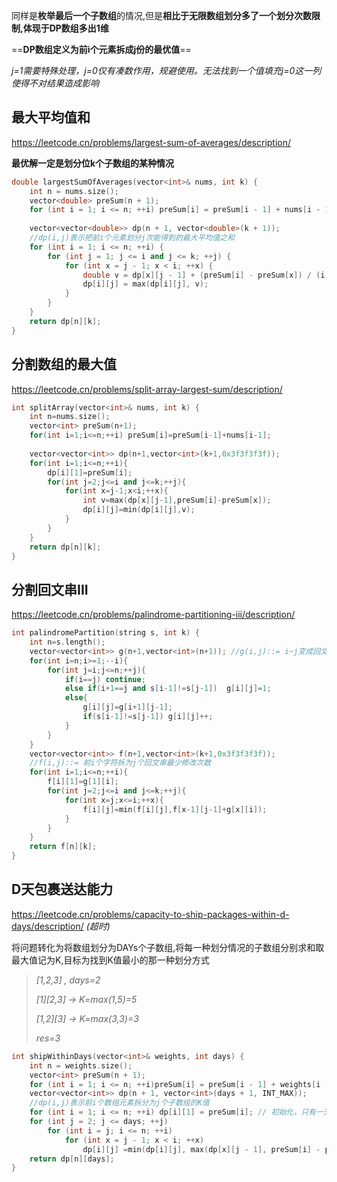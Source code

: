 同样是**枚举最后一个子数组**的情况,但是**相比于无限数组划分多了一个划分次数限制,体现于DP数组多出1维**

==**DP数组定义为前i个元素拆成j份的最优值**==

*j=1需要特殊处理，j=0仅有凑数作用，规避使用。无法找到一个值填充j=0这一列使得不对结果造成影响*

## 最大平均值和

https://leetcode.cn/problems/largest-sum-of-averages/description/

**最优解一定是划分位k个子数组的某种情况**

```c++
double largestSumOfAverages(vector<int>& nums, int k) {
    int n = nums.size();
    vector<double> preSum(n + 1);
    for (int i = 1; i <= n; ++i) preSum[i] = preSum[i - 1] + nums[i - 1];
    
    vector<vector<double>> dp(n + 1, vector<double>(k + 1));
    //dp(i,j)表示把前i个元素划分j次能得到的最大平均值之和
    for (int i = 1; i <= n; ++i) {
        for (int j = 1; j <= i and j <= k; ++j) {
            for (int x = j - 1; x < i; ++x) {
                double v = dp[x][j - 1] + (preSum[i] - preSum[x]) / (i - x);
                dp[i][j] = max(dp[i][j], v);
            }
        }
    }
    return dp[n][k];
}
```

## 分割数组的最大值

https://leetcode.cn/problems/split-array-largest-sum/description/

```c++
int splitArray(vector<int>& nums, int k) {
    int n=nums.size();
    vector<int> preSum(n+1);
    for(int i=1;i<=n;++i) preSum[i]=preSum[i-1]+nums[i-1];
    
    vector<vector<int>> dp(n+1,vector<int>(k+1,0x3f3f3f3f));
    for(int i=1;i<=n;++i){
        dp[i][1]=preSum[i];
        for(int j=2;j<=i and j<=k;++j){
            for(int x=j-1;x<i;++x){
                int v=max(dp[x][j-1],preSum[i]-preSum[x]);
                dp[i][j]=min(dp[i][j],v);
            }
        }
    }
    return dp[n][k];
}
```

## 分割回文串III

https://leetcode.cn/problems/palindrome-partitioning-iii/description/

```c++
int palindromePartition(string s, int k) {
    int n=s.length();
    vector<vector<int>> g(n+1,vector<int>(n+1)); //g(i,j)::= i~j变成回文串的修改次数
    for(int i=n;i>=1;--i){
        for(int j=i;j<=n;++j){
            if(i==j) continue;
            else if(i+1==j and s[i-1]!=s[j-1])  g[i][j]=1;
            else{
                g[i][j]=g[i+1][j-1];
                if(s[i-1]!=s[j-1]) g[i][j]++;
            }
        }
    }
    vector<vector<int>> f(n+1,vector<int>(k+1,0x3f3f3f3f)); 
    //f(i,j)::= 前i个字符拆为j个回文串最少修改次数
    for(int i=1;i<=n;++i){
        f[i][1]=g[1][i];
        for(int j=2;j<=i and j<=k;++j){
            for(int x=j;x<=i;++x){
                f[i][j]=min(f[i][j],f[x-1][j-1]+g[x][i]);
            }
        }
    }
    return f[n][k];
}
```

## D天包裹送达能力

https://leetcode.cn/problems/capacity-to-ship-packages-within-d-days/description/  *(超时)*

将问题转化为将数组划分为DAYs个子数组,将每一种划分情况的子数组分别求和取最大值记为K,目标为找到K值最小的那一种划分方式

> *[1,2,3] , days=2*
>
> *[1]\[2,3]  -> K=max(1,5)=5*
>
> *[1,2]\[3]  -> K=max(3,3)=3*
>
> *res=3*

```c++
int shipWithinDays(vector<int>& weights, int days) {
    int n = weights.size();
    vector<int> preSum(n + 1);
    for (int i = 1; i <= n; ++i)preSum[i] = preSum[i - 1] + weights[i - 1];
    vector<vector<int>> dp(n + 1, vector<int>(days + 1, INT_MAX));
    //dp(i,j)表示前i个数组元素拆分为j个子数组的K值
    for (int i = 1; i <= n; ++i) dp[i][1] = preSum[i]; // 初始化，只有一天的情况
    for (int j = 2; j <= days; ++j) 
        for (int i = j; i <= n; ++i) 
            for (int x = j - 1; x < i; ++x) 
                dp[i][j] =min(dp[i][j], max(dp[x][j - 1], preSum[i] - preSum[x]));
    return dp[n][days];
}
```

